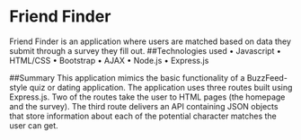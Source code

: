 # Friend Finder
Friend Finder is an application where users are matched based on data they submit through a survey they fill out.
##Technologies used
	•	Javascript
	•	HTML/CSS
	•	Bootstrap
	•	AJAX
	•	Node.js
	•	Express.js

##Summary
This application mimics the basic functionality of a BuzzFeed-style quiz or dating application. The application uses three routes built using Express.js. Two of the routes take the user to HTML pages (the homepage and the survey). The third route delivers an API containing JSON objects that store information about each of the potential character matches the user can get.
